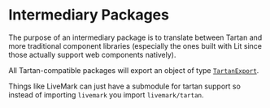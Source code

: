 # Intermediary Packages

The purpose of an intermediary package is to translate between Tartan and more traditional component libraries (especially the ones built with Lit since those actually support web components natively).

All Tartan-compatible packages will export an object of type [`TartanExport`](../src/tartan-export.d.ts).


Things like LiveMark can just have a submodule for tartan support so instead of importing `livemark` you import `livemark/tartan`.
